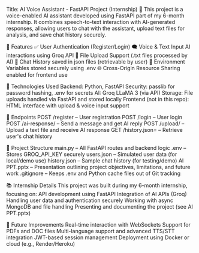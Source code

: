 Title: AI Voice Assistant - FastAPI Project (Internship)
🚀 This project is a voice-enabled AI assistant developed using FastAPI part of my 6-month internship. It combines speech-to-text interaction with AI-generated responses, allowing users to chat with the assistant, upload text files for analysis, and save chat history securely.

📌 Features
✅ User Authentication (Register/Login)
🗨️ Voice & Text Input AI interactions using Groq API
📁 File Upload Support (.txt files processed by AI)
📜 Chat History saved in json files (retrievable by user)
🔐 Environment Variables stored securely using .env
🌐 Cross-Origin Resource Sharing enabled for frontend use

🧰 Technologies Used
Backend: Python, FastAPI
Security: passlib for password hashing, .env for secrets
AI: Groq LLaMA 3 (via API)
Storage: File uploads handled via FastAPI and stored locally
Frontend (not in this repo): HTML interface with upload & voice input support

🏁 Endpoints
POST /register – User registration
POST /login – User login
POST /ai-response/ – Send a message and get AI reply
POST /upload/ – Upload a text file and receive AI response
GET /history.json= – Retrieve user's chat history

📂 Project Structure
main.py – All FastAPI routes and backend logic
.env – Stores GROQ_API_KEY securely
users.json – Simulated user data (for local/demo use)
history.json – Sample chat history (for testing/demo)
AI PPT.pptx – Presentation outlining project objectives, limitations, and future work
.gitignore – Keeps .env and Python cache files out of Git tracking

📚 Internship Details
This project was built during my 6-month internship, focusing on:
API development using FastAPI
Integration of AI APIs (Groq)
Handling user data and authentication securely
Working with async MongoDB and file handling
Presenting and documenting the project (see AI PPT.pptx)

🔮 Future Improvements
Real-time interaction with WebSockets
Support for PDFs and DOC files
Multi-language support and advanced TTS/STT integration
JWT-based session management
Deployment using Docker or cloud (e.g., Render/Heroku)
